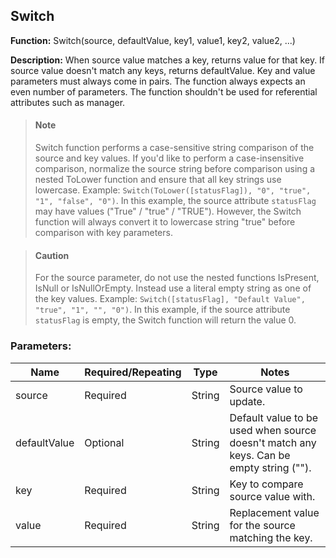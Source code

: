 ## Switch

**Function:** Switch(source, defaultValue, key1, value1, key2, value2, ...)

**Description:** When source value matches a key, returns value for that key. If source value doesn't match any keys, returns defaultValue. Key and value parameters must always come in pairs. The function always expects an even number of parameters. The function shouldn't be used for referential attributes such as manager.

> #### Note
>
> Switch function performs a case-sensitive string comparison of the source and key values. If you'd like to perform a case-insensitive comparison, normalize the source string before comparison using a nested ToLower function and ensure that all key strings use lowercase. Example: `Switch(ToLower([statusFlag]), "0", "true", "1", "false", "0")`. In this example, the source attribute `statusFlag` may have values ("True" / "true" / "TRUE"). However, the Switch function will always convert it to lowercase string "true" before comparison with key parameters.

> #### Caution
>
> For the source parameter, do not use the nested functions IsPresent, IsNull or IsNullOrEmpty. Instead use a literal empty string as one of the key values. Example: `Switch([statusFlag], "Default Value", "true", "1", "", "0")`. In this example, if the source attribute `statusFlag` is empty, the Switch function will return the value 0.

### Parameters:

| Name         | Required/Repeating | Type   | Notes                                                        |
|--------------|---------------------|--------|--------------------------------------------------------------|
| source       | Required            | String | Source value to update.                                      |
| defaultValue | Optional            | String | Default value to be used when source doesn't match any keys. Can be empty string (""). |
| key          | Required            | String | Key to compare source value with.                            |
| value        | Required            | String | Replacement value for the source matching the key.           |